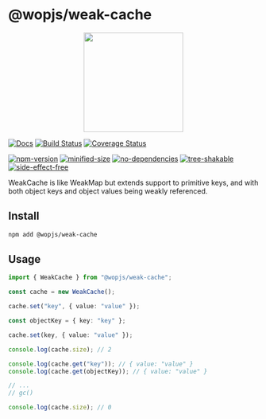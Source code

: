# @wopjs/weak-cache

<p align="center">
  <img width="200" src="https://raw.githubusercontent.com/wopjs/weak-cache/main/assets/logo.svg">
</p>

[![Docs](https://img.shields.io/badge/Docs-read-%23fdf9f5)](https://wopjs.github.io/weak-cache)
[![Build Status](https://img.shields.io/github/actions/workflow/status/wopjs/weak-cache/build.yml)](https://github.com/wopjs/weak-cache/actions/workflows/build.yml)
[![Coverage Status](https://img.shields.io/coverallsCoverage/github/wopjs/weak-cache)](https://coveralls.io/github/wopjs/weak-cache)

[![npm-version](https://img.shields.io/npm/v/@wopjs/weak-cache.svg)](https://www.npmjs.com/package/@wopjs/weak-cache)
[![minified-size](https://img.shields.io/bundlephobia/minzip/weak-cache)](https://bundlephobia.com/package/@wopjs/weak-cache)
[![no-dependencies](https://img.shields.io/badge/dependencies-none-success)](https://bundlejs.com/?q=@wopjs/weak-cache)
[![tree-shakable](https://img.shields.io/badge/tree-shakable-success)](https://bundlejs.com/?q=@wopjs/weak-cache)
[![side-effect-free](https://img.shields.io/badge/side--effect-free-success)](https://bundlejs.com/?q=@wopjs/weak-cache)

WeakCache is like WeakMap but extends support to primitive keys, and with both object keys and object values being weakly referenced.

## Install

```bash
npm add @wopjs/weak-cache
```

## Usage

```ts
import { WeakCache } from "@wopjs/weak-cache";

const cache = new WeakCache();

cache.set("key", { value: "value" });

const objectKey = { key: "key" };

cache.set(key, { value: "value" });

console.log(cache.size); // 2

console.log(cache.get("key")); // { value: "value" }
console.log(cache.get(objectKey)); // { value: "value" }

// ...
// gc()

console.log(cache.size); // 0
```
